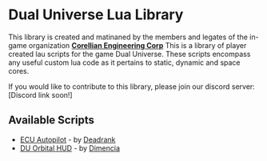 # Dual Universe Lua Library
This library is created and matinaned by the members and legates of the in-game organization [**Corellian Engineering Corp**](https://dualuniverselualibrary.page.link/cec)
This is a library of player created lau scripts for the game Dual Universe. These scripts encompass any useful custom lua code as it pertains to static, dynamic and space cores.

If you would like to contribute to this library, please join our discord server: [Discord link soon!]

## Available Scripts
 * [ECU Autopilot](https://dualuniverselualibrary.page.link/ecu-autopilot-deadrank) - by [Deadrank](https://dualuniverselualibrary.page.link/deadrank)
 * [DU Orbital HUD](https://dualuniverselualibrary.page.link/DU-Orbital-HUD-Dimencia) - by [Dimencia](https://dualuniverselualibrary.page.link/dimencia)